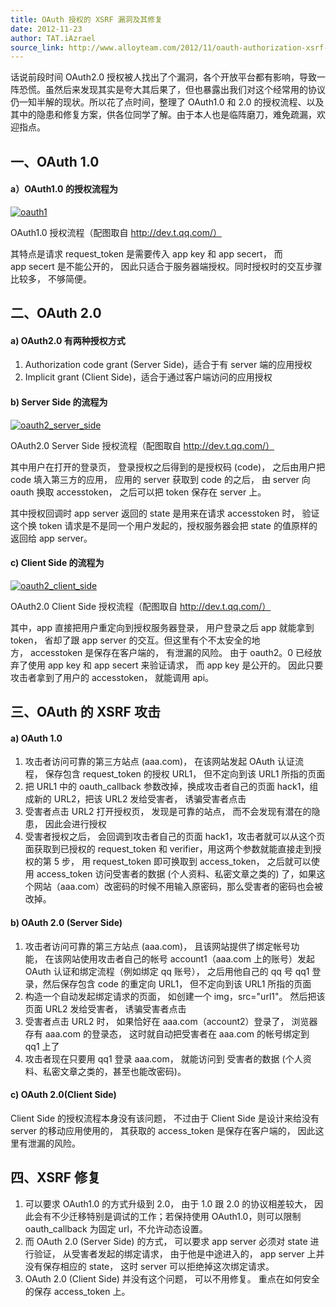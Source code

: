 ```yaml
---
title: OAuth 授权的 XSRF 漏洞及其修复
date: 2012-11-23
author: TAT.iAzrael
source_link: http://www.alloyteam.com/2012/11/oauth-authorization-xsrf-vulnerability-and-its-repair/
---
```


<!-- {% raw %} - for jekyll -->

话说前段时间 OAuth2.0 授权被人找出了个漏洞，各个开放平台都有影响，导致一阵恐慌。虽然后来发现其实是夸大其后果了，但也暴露出我们对这个经常用的协议仍一知半解的现状。所以花了点时间，整理了 OAuth1.0 和 2.0 的授权流程、以及其中的隐患和修复方案，供各位同学了解。由于本人也是临阵磨刀，难免疏漏，欢迎指点。

## 一、OAuth 1.0

#### a）OAuth1.0 的授权流程为

[![](http://www.alloyteam.com/wp-content/uploads/auto_save_image/2012/11/112259TRQ.jpg "oauth1")](http://www.alloyteam.com/wp-content/uploads/auto_save_image/2012/11/112259TRQ.jpg)

OAuth1.0 授权流程（配图取自 <http://dev.t.qq.com/）>

其特点是请求 request_token 是需要传入 app key 和 app secert， 而 app secert 是不能公开的， 因此只适合于服务器端授权。同时授权时的交互步骤比较多， 不够简便。

## 二、OAuth 2.0

#### a) OAuth2.0 有两种授权方式

1.  Authorization code grant (Server Side)，适合于有 server 端的应用授权
2.  Implicit grant (Client Side)，适合于通过客户端访问的应用授权

#### b) Server Side 的流程为

[![](http://www.alloyteam.com/wp-content/uploads/auto_save_image/2012/11/112259l3D.jpg "oauth2_server_side")](http://www.alloyteam.com/wp-content/uploads/auto_save_image/2012/11/112259l3D.jpg)

OAuth2.0 Server Side 授权流程（配图取自 <http://dev.t.qq.com/）>

其中用户在打开的登录页， 登录授权之后得到的是授权码 (code)， 之后由用户把 code 填入第三方的应用， 应用的 server 获取到 code 的之后， 由 server 向 oauth 换取 accesstoken， 之后可以把 token 保存在 server 上。

其中授权回调时 app server 返回的 state 是用来在请求 accesstoken 时， 验证这个换 token 请求是不是同一个用户发起的，授权服务器会把 state 的值原样的返回给 app server。

#### c) Client Side 的流程为

[![](http://www.alloyteam.com/wp-content/uploads/auto_save_image/2012/11/112259XV2.png "oauth2_client_side")](http://www.alloyteam.com/wp-content/uploads/auto_save_image/2012/11/112259XV2.png)

OAuth2.0 Client Side 授权流程（配图取自 <http://dev.t.qq.com/）>

其中，app 直接把用户重定向到授权服务器登录， 用户登录之后 app 就能拿到 token， 省却了跟 app server 的交互。但这里有个不太安全的地方， accesstoken 是保存在客户端的， 有泄漏的风险。 由于 oauth2。0 已经放弃了使用 app key 和 app secert 来验证请求， 而 app key 是公开的。 因此只要攻击者拿到了用户的 accesstoken， 就能调用 api。

## 三、OAuth 的 XSRF 攻击

#### a) OAuth 1.0

1.  攻击者访问可靠的第三方站点 (aaa.com)， 在该网站发起 OAuth 认证流程， 保存包含 request_token 的授权 URL1， 但不定向到该 URL1 所指的页面
2.  把 URL1 中的 oauth_callback 参数改掉，换成攻击者自己的页面 hack1，组成新的 URL2，把该 URL2 发给受害者， 诱骗受害者点击
3.  受害者点击 URL2 打开授权页， 发现是可靠的站点， 而不会发现有潜在的隐患， 因此会进行授权
4.  受害者授权之后， 会回调到攻击者自己的页面 hack1，攻击者就可以从这个页面获取到已授权的 request_token 和 verifier，用这两个参数就能直接走到授权的第 5 步， 用 request_token 即可换取到 access_token， 之后就可以使用 access_token 访问受害者的数据 (个人资料、私密文章之类的) 了，如果这个网站（aaa.com）改密码的时候不用输入原密码，那么受害者的密码也会被改掉。

#### b) OAuth 2.0 (Server Side)

1.  攻击者访问可靠的第三方站点 (aaa.com)， 且该网站提供了绑定帐号功能， 在该网站使用攻击者自己的帐号 account1（aaa.com 上的账号）发起 OAuth 认证和绑定流程（例如绑定 qq 账号）， 之后用他自己的 qq 号 qq1 登录，然后保存包含 code 的重定向 URL1， 但不定向到该 URL1 所指的页面
2.  构造一个自动发起绑定请求的页面， 如创建一个 img，src="url1"。 然后把该页面 URL2 发给受害者， 诱骗受害者点击
3.  受害者点击 URL2 时， 如果恰好在 aaa.com（account2）登录了， 浏览器存有 aaa.com 的登录态， 这时就自动把受害者在 aaa.com 的帐号绑定到 qq1 上了
4.  攻击者现在只要用 qq1 登录 aaa.com， 就能访问到 受害者的数据 (个人资料、私密文章之类的，甚至也能改密码)。

#### c) OAuth 2.0(Client Side)

Client Side 的授权流程本身没有该问题， 不过由于 Client Side 是设计来给没有 server 的移动应用使用的， 其获取的 access_token 是保存在客户端的， 因此这里有泄漏的风险。

## 四、XSRF 修复

1.  可以要求 OAuth1.0 的方式升级到 2.0， 由于 1.0 跟 2.0 的协议相差较大， 因此会有不少迁移特别是调试的工作；若保持使用 OAuth1.0，则可以限制 oauth_callback 为固定 url，不允许动态设置。
2.  而 OAuth 2.0 (Server Side) 的方式， 可以要求 app server 必须对 state 进行验证， 从受害者发起的绑定请求， 由于他是中途进入的， app server 上并没有保存相应的 state， 这时 server 可以拒绝掉这次绑定请求。
3.  OAuth 2.0 (Client Side) 并没有这个问题， 可以不用修复。 重点在如何安全的保存 access_token 上。


<!-- {% endraw %} - for jekyll -->